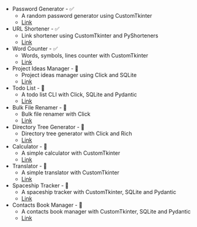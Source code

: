 - Password Generator - ✅
  - A random password generator using CustomTkinter
  - [Link](https://github.com/seesmof/password-generator)
- URL Shortener - ✅
  - Link shortener using CustomTkinter and PyShorteners
  - [Link](https://github.com/seesmof/url-shortener)
- Word Counter - ✅
  - Words, symbols, lines counter with CustomTkinter
  - [Link](https://github.com/seesmof/word-counter)
- Project Ideas Manager - 💭
  - Project ideas manager using Click and SQLite
  - [Link](https://github.com/seesmof/project-ideas-manager-cli)
- Todo List - 💭
  - A todo list CLI with Click, SQLite and Pydantic
  - [Link](https://github.com/seesmof/todo-list-cli)
- Bulk File Renamer - 💭
  - Bulk file renamer with Click
  - [Link](https://github.com/seesmof/bulk-file-renamer)
- Directory Tree Generator - 💭
  - Directory tree generator with Click and Rich
  - [Link](https://github.com/seesmof/directory-tree-generator)
- Calculator - 💭
  - A simple calculator with CustomTkinter
  - [Link](https://github.com/seesmof/calculator)
- Translator - 💭
  - A simple translator with CustomTkinter
  - [Link](https://github.com/seesmof/translation-tool)
- Spaceship Tracker - 💭
  - A spaceship tracker with CustomTkinter, SQLite and Pydantic
  - [Link](https://github.com/seesmof/spaceship-tracker)
- Contacts Book Manager - 💭
  - A contacts book manager with CustomTkinter, SQLite and Pydantic
  - [Link](https://github.com/seesmof/contacts-book-manager)
